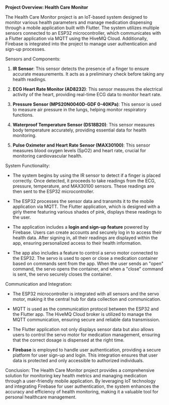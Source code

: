 **Project Overview: Health Care Monitor**

The Health Care Monitor project is an IoT-based system designed to monitor various health parameters and manage medication dispensing through a mobile application built with Flutter. The system utilizes multiple sensors connected to an ESP32 microcontroller, which communicates with a Flutter application via MQTT using the HiveMQ Cloud. Additionally, Firebase is integrated into the project to manage user authentication and sign-up processes.

Sensors and Components:
1. **IR Sensor**: This sensor detects the presence of a finger to ensure accurate measurements. It acts as a preliminary check before taking any health readings.
  
2. **ECG Heart Rate Monitor (AD8232)**: This sensor measures the electrical activity of the heart, providing real-time ECG data to monitor heart rate.

3. **Pressure Sensor (MPS20N0040D-GDF 0-40KPa)**: This sensor is used to measure air pressure in the lungs, helping monitor respiratory functions.

4. **Waterproof Temperature Sensor (DS18B20)**: This sensor measures body temperature accurately, providing essential data for health monitoring.

5. **Pulse Oximeter and Heart Rate Sensor (MAX30100)**: This sensor measures blood oxygen levels (SpO2) and heart rate, crucial for monitoring cardiovascular health.

 System Functionality:
- The system begins by using the IR sensor to detect if a finger is placed correctly. Once detected, it proceeds to take readings from the ECG, pressure, temperature, and MAX30100 sensors. These readings are then sent to the ESP32 microcontroller.
  
- The ESP32 processes the sensor data and transmits it to the mobile application via MQTT. The Flutter application, which is designed with a girly theme featuring various shades of pink, displays these readings to the user.

- The application includes a **login and sign-up feature** powered by Firebase. Users can create accounts and securely log in to access their health data. After signing in, all their readings are displayed within the app, ensuring personalized access to their health information.

- The app also includes a feature to control a servo motor connected to the ESP32. The servo is used to open or close a medication container based on commands sent from the app. When the user sends an "open" command, the servo opens the container, and when a "close" command is sent, the servo securely closes the container.

 Communication and Integration:
- The ESP32 microcontroller is integrated with all sensors and the servo motor, making it the central hub for data collection and communication.
  
- MQTT is used as the communication protocol between the ESP32 and the Flutter app. The HiveMQ Cloud broker is utilized to manage the MQTT communication, ensuring secure and reliable data transmission.

- The Flutter application not only displays sensor data but also allows users to control the servo motor for medication management, ensuring that the correct dosage is dispensed at the right time.

- **Firebase** is employed to handle user authentication, providing a secure platform for user sign-up and login. This integration ensures that user data is protected and only accessible to authorized individuals.

 Conclusion:
The Health Care Monitor project provides a comprehensive solution for monitoring key health metrics and managing medication through a user-friendly mobile application. By leveraging IoT technology and integrating Firebase for user authentication, the system enhances the accuracy and efficiency of health monitoring, making it a valuable tool for personal healthcare management.
